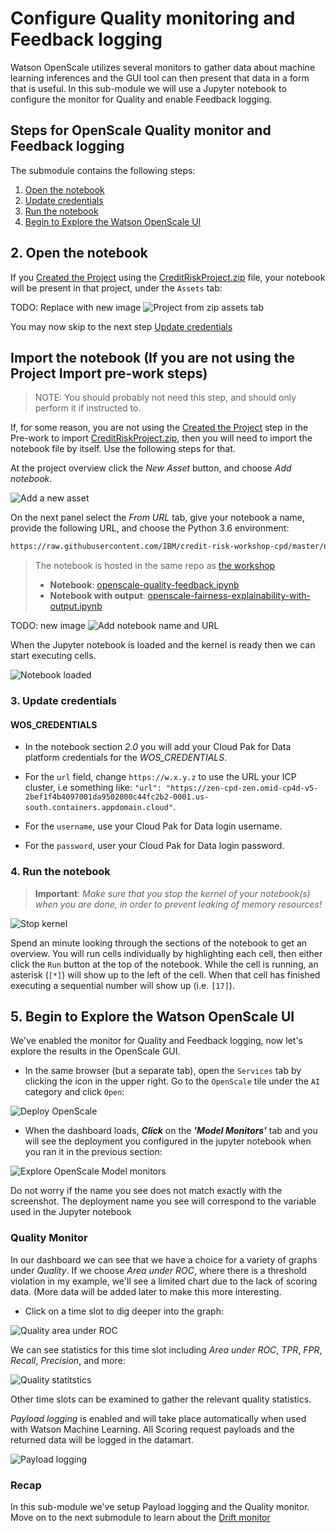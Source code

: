 # Configure Quality monitoring and Feedback logging

Watson OpenScale utilizes several monitors to gather data about machine learning inferences and the GUI tool can then present that data in a form that is useful. In this sub-module we will use a Jupyter notebook to configure the monitor for Quality and enable Feedback logging.

## Steps for OpenScale Quality monitor and Feedback logging

The submodule contains the following steps:

1. [Open the notebook](#1-open-the-notebook)
1. [Update credentials](#3-update-credentials)
1. [Run the notebook](#4-run-the-notebook)
1. [Begin to Explore the Watson OpenScale UI](#5-begin-to-explore-the-watson-openscale-ui)

## 2. Open the notebook

If you [Created the Project](https://ibm-developer.gitbook.io/cloudpakfordata-credit-risk-workshop/getting-started/pre-work#create-a-new-project) using the [CreditRiskProject.zip](https://github.ibm.com/IBMDeveloper/cp4d-workshop-credit-risk/blob/master/projects/CreditRiskProject.zip) file, your notebook will be present in that project, under the `Assets` tab:

TODO: Replace with new image
![Project from zip assets tab](../.gitbook/assets/images/aios/aios-notebook-zip-file-asset.png)

You may now skip to the next step [Update credentials](#2-update-credentials)

## Import the notebook (If you are not using the Project Import pre-work steps)

> NOTE: You should probably not need this step, and should only perform it if instructed to.

If, for some reason, you are not using the [Created the Project](https://ibm-developer.gitbook.io/cloudpakfordata-credit-risk-workshop/getting-started/pre-work#create-a-new-project) step in the Pre-work to import [CreditRiskProject.zip](https://github.ibm.com/IBMDeveloper/cp4d-workshop-credit-risk/blob/master/projects/CreditRiskProject.zip), then you will need to import the notebook file by itself. Use the following steps for that.

At the project overview click the *New Asset* button, and choose *Add notebook*.

![Add a new asset](../.gitbook/assets/images/wml/wml-add-asset.png)

On the next panel select the *From URL* tab, give your notebook a name, provide the following URL, and choose the Python 3.6 environment:

```bash
https://raw.githubusercontent.com/IBM/credit-risk-workshop-cpd/master/notebooks/openscale-quality-feedback.ipynb
```

> The notebook is hosted in the same repo as [the workshop](https://github.com/IBM/credit-risk-workshop-cpd)
>
> * **Notebook**: [openscale-quality-feedback.ipynb](../../notebooks/openscale-quality-feedback.ipynb)
> * **Notebook with output**: [openscale-fairness-explainability-with-output.ipynb](../../notebooks/with-output/openscale-quality-feedback-with-output.ipynb)

TODO: new image
![Add notebook name and URL](../.gitbook/assets/images/openscale/openscale-add-notebook-url.png)

When the Jupyter notebook is loaded and the kernel is ready then we can start executing cells.

![Notebook loaded](../.gitbook/assets/images/aios/OpenScaleNotebook.png)

### 3. Update credentials

#### WOS_CREDENTIALS

* In the notebook section *2.0*  you will add your Cloud Pak for Data platform credentials for the *WOS_CREDENTIALS*.

* For the `url` field, change `https://w.x.y.z` to use the URL your ICP cluster, i.e something like: `"url": "https://zen-cpd-zen.omid-cp4d-v5-2bef1f4b4097001da9502000c44fc2b2-0001.us-south.containers.appdomain.cloud"`.
* For the `username`, use your Cloud Pak for Data login username.
* For the `password`, user your Cloud Pak for Data login password.

### 4. Run the notebook

> **Important**: *Make sure that you stop the kernel of your notebook(s) when you are done, in order to prevent leaking of memory resources!*

![Stop kernel](../.gitbook/assets/images/wml/JupyterStopKernel.png)

Spend an minute looking through the sections of the notebook to get an overview. You will run cells individually by highlighting each cell, then either click the `Run` button at the top of the notebook. While the cell is running, an asterisk (`[*]`) will show up to the left of the cell. When that cell has finished executing a sequential number will show up (i.e. `[17]`).

## 5. Begin to Explore the Watson OpenScale UI

We've enabled the monitor for Quality and Feedback logging, now let's explore the results in the OpenScale GUI.

* In the same browser \(but a separate tab\), open the `Services` tab by clicking the icon in the upper right. Go to the `OpenScale` tile under the `AI` category and click `Open`:

![Deploy OpenScale](../.gitbook/assets/images/aios/aios-deploy-service.png)

* When the dashboard loads, _**Click**_ on the _**'Model Monitors'**_  tab and you will see the deployment you configured in the jupyter notebook when you ran it in the previous section:

![Explore OpenScale Model monitors](../.gitbook/assets/images/openscale-config/openscale-config-explore-model-monitors.png)

Do not worry if the name you see does not match exactly with the screenshot. The deployment name you see will correspond to the variable used in the Jupyter notebook

### Quality Monitor

In our dashboard we can see that we have a choice for a variety of graphs under *Quality*. If we choose *Area under ROC*, where there is a threshold violation in my example, we'll see a limited chart due to the lack of scoring data. (More data will be added later to make this more interesting.

* Click on a time slot to dig deeper into the graph:

![Quality area under ROC](../.gitbook/assets/images/openscale-config/openscale-config-quality-area-under-roc.png)

We can see statistics for this time slot including *Area under ROC*, *TPR*, *FPR*, *Recall*, *Precision*, and more:

![Quality statitstics](../.gitbook/assets/images/openscale-config/openscale-config-quality-statistics.png)

Other time slots can be examined to gather the relevant quality statistics.

*Payload logging* is enabled and will take place automatically when used with Watson Machine Learning. All Scoring request payloads and the returned data will be logged in the datamart.

![Payload logging](../.gitbook/assets/images/openscale-config/openscale-config-payload-logging.png)

### Recap

In this sub-module we've setup Payload logging and the Quality monitor. Move on to the next submodule to learn about the [Drift monitor](./DRIFT.md)

